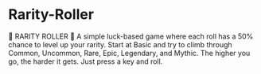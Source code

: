 # Rarity-Roller
🎲 RARITY ROLLER 🎲 A simple luck-based game where each roll has a 50% chance to level up your rarity. Start at Basic and try to climb through Common, Uncommon, Rare, Epic, Legendary, and Mythic. The higher you go, the harder it gets. Just press a key and roll.
